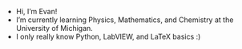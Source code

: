 - Hi, I’m Evan!
- I’m currently learning Physics, Mathematics, and Chemistry at the University of Michigan. 
- I only really know Python, LabVIEW, and LaTeX basics :)

<!---
CarpenterEvan/CarpenterEvan is a ✨ special ✨ repository because its `README.md` (this file) appears on your GitHub profile.
You can click the Preview link to take a look at your changes.
--->
